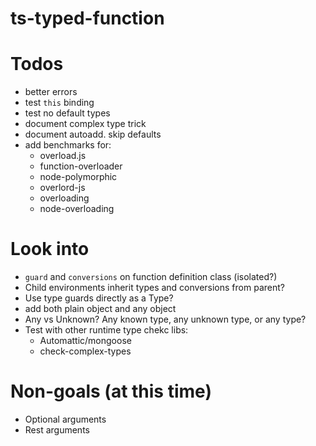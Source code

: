 # ts-typed-function

#  Todos
- better errors
- test `this` binding
- test no default types
- document complex type trick
- document autoadd. skip defaults
- add benchmarks for:
  - overload.js
  - function-overloader
  - node-polymorphic
  - overlord-js
  - overloading
  - node-overloading


# Look into
- `guard` and `conversions` on function definition class (isolated?)
- Child environments inherit types and conversions from parent?
- Use type guards directly as a Type?
- add both plain object and any object
- Any vs Unknown? Any known type, any unknown type, or any type?
- Test with other runtime type chekc libs:
  - Automattic/mongoose
  - check-complex-types


# Non-goals (at this time)
- Optional arguments
- Rest arguments